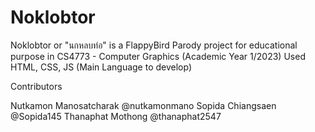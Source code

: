 # Noklobtor

Noklobtor or "นกหลบท่อ" is a FlappyBird Parody project for educational purpose in CS4773 - Computer Graphics (Academic Year 1/2023)
Used HTML, CSS, JS (Main Language to develop)

Contributors

Nutkamon Manosatcharak @nutkamonmano
Sopida Chiangsaen @Sopida145
Thanaphat Mothong @thanaphat2547

